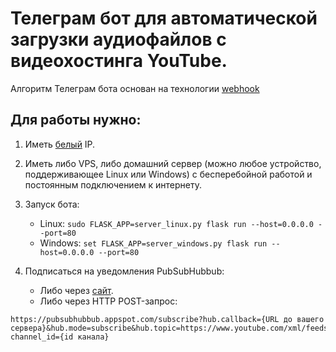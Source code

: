 # Телеграм бот для автоматической загрузки аудиофайлов с видеохостинга YouTube.

Алгоритм Телеграм бота основан на технологии [webhook](https://ru.wikipedia.org/wiki/Webhook)

## Для работы нужно:

1. Иметь [белый](https://help.keenetic.com/hc/ru/articles/213965789-%D0%92-%D1%87%D0%B5%D0%BC-%D0%BE%D1%82%D0%BB%D0%B8%D1%87%D0%B8%D0%B5-%D0%B1%D0%B5%D0%BB%D0%BE%D0%B3%D0%BE-%D0%B8-%D1%81%D0%B5%D1%80%D0%BE%D0%B3%D0%BE-IP-%D0%B0%D0%B4%D1%80%D0%B5%D1%81%D0%B0-) IP.

2. Иметь либо VPS, либо домашний сервер (можно любое устройство, поддерживающее Linux или Windows) с бесперебойной работой и постоянным подключением к интернету.

3. Запуск бота:
    - Linux: ```sudo FLASK_APP=server_linux.py flask run --host=0.0.0.0 --port=80```
    - Windows: ```set FLASK_APP=server_windows.py flask run --host=0.0.0.0 --port=80```

4. Подписаться на уведомления PubSubHubbub:
    - Либо через [сайт](https://pubsubhubbub.appspot.com/subscribe).
    - Либо через HTTP POST-запрос:
``` 
https://pubsubhubbub.appspot.com/subscribe?hub.callback={URL до вашего сервера}&hub.mode=subscribe&hub.topic=https://www.youtube.com/xml/feeds/videos.xml?channel_id={id канала}
```
